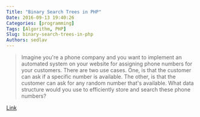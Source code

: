 ```yaml
---
Title: "Binary Search Trees in PHP"
Date: 2016-09-13 19:40:26
Categories: [programming]
Tags: [Algorithm, PHP]
Slug: binary-search-trees-in-php
Authors: sedlav
---
```


> Imagine you're a phone company and you want to implement an automated system on your website for assigning phone numbers for your customers. There are two use cases. One, is that the customer can ask if a specific number is available. The other, is that the customer can ask for any random number that's available. What data structure would you use to efficiently store and search these phone numbers?

[Link](http://phpden.info/binary-search-trees-in-php)
